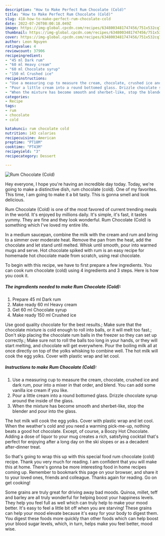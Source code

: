 ```yaml
---
description: "How to Make Perfect Rum Chocolate (Cold)"
title: "How to Make Perfect Rum Chocolate (Cold)"
slug: 418-how-to-make-perfect-rum-chocolate-cold
date: 2022-07-26T08:00:18.049Z
image: https://img-global.cpcdn.com/recipes/6348003481747456/751x532cq70/rum-chocolate-cold-recipe-main-photo.jpg
thumbnail: https://img-global.cpcdn.com/recipes/6348003481747456/751x532cq70/rum-chocolate-cold-recipe-main-photo.jpg
cover: https://img-global.cpcdn.com/recipes/6348003481747456/751x532cq70/rum-chocolate-cold-recipe-main-photo.jpg
author: Leon Nguyen
ratingvalue: 4
reviewcount: 37906
recipeingredient:
- "45 ml Dark rum"
- "60 ml Heavy cream"
- "60 ml Chocolate syrup"
- "150 ml Crushed ice"
recipeinstructions:
- "Use a measuring cup to measure the cream, chocolate, crushed ice and dark rum, pour into a mixer in that order, and blend. You can add some vanilla ice cream if you like."
- "Pour a little cream into a round bottomed glass. Drizzle chocolate syrup around the inside of the glass."
- "When the mixture has become smooth and sherbet-like, stop the blender and pour into the glass."
categories:
- Recipe
tags:
- rum
- chocolate
- cold

katakunci: rum chocolate cold 
nutrition: 143 calories
recipecuisine: American
preptime: "PT18M"
cooktime: "PT43M"
recipeyield: "3"
recipecategory: Dessert

---
```



![Rum Chocolate (Cold)](https://img-global.cpcdn.com/recipes/6348003481747456/751x532cq70/rum-chocolate-cold-recipe-main-photo.jpg)

Hey everyone, I hope you're having an incredible day today. Today, we're going to make a distinctive dish, rum chocolate (cold). One of my favorites. This time, I am going to make it a bit tasty. This is gonna smell and look delicious.

Rum Chocolate (Cold) is one of the most favored of current trending meals in the world. It's enjoyed by millions daily. It's simple, it's fast, it tastes yummy. They are fine and they look wonderful. Rum Chocolate (Cold) is something which I've loved my entire life.

In a medium saucepan, combine the milk with the cream and rum and bring to a simmer over moderate heat. Remove the pan from the heat, add the chocolate and let stand until melted. Whisk until smooth, pour into warmed mugs and serve. Hot chocolate spiked with rum is an easy recipe for homemade hot chocolate made from scratch, using real chocolate.


To begin with this recipe, we have to first prepare a few ingredients. You can cook rum chocolate (cold) using 4 ingredients and 3 steps. Here is how you cook it.

<!--inarticleads1-->

##### The ingredients needed to make Rum Chocolate (Cold):

1. Prepare 45 ml Dark rum
1. Make ready 60 ml Heavy cream
1. Get 60 ml Chocolate syrup
1. Make ready 150 ml Crushed ice


Use good quality chocolate for the best results.; Make sure that the chocolate mixture is cold enough to roll into balls, or it will melt too fast.; Don&#39;t skip placing the chocolate rum balls in the freezer so they can set up correctly.; Make sure not to roll the balls too long in your hands, or they will start melting, and chocolate will get everywhere. Pour the boiling milk all at once directly on top of the yolks whisking to combine well. The hot milk will cook the egg yolks. Cover with plastic wrap and let cool. 

<!--inarticleads2-->

##### Instructions to make Rum Chocolate (Cold):

1. Use a measuring cup to measure the cream, chocolate, crushed ice and dark rum, pour into a mixer in that order, and blend. You can add some vanilla ice cream if you like.
1. Pour a little cream into a round bottomed glass. Drizzle chocolate syrup around the inside of the glass.
1. When the mixture has become smooth and sherbet-like, stop the blender and pour into the glass.


The hot milk will cook the egg yolks. Cover with plastic wrap and let cool. When the weather&#39;s cold and you need a warming pick-me-up, nothing beats a good hot chocolate. Except, of course, a Boozy Hot Chocolate. Adding a dose of liquor to your mug creates a rich, satisfying cocktail that&#39;s perfect for enjoying after a long day on the ski slopes or as a decadent after-dinner treat. 

So that's going to wrap this up with this special food rum chocolate (cold) recipe. Thank you very much for reading. I am confident that you will make this at home. There's gonna be more interesting food in home recipes coming up. Remember to bookmark this page on your browser, and share it to your loved ones, friends and colleague. Thanks again for reading. Go on get cooking!

Some grains are truly great for driving away bad moods. Quinoa, millet, teff and barley are all truly wonderful for helping boost your happiness levels. They help you feel full as well which can truly help to make your mood better. It's easy to feel a little bit off when you are starving! These grains can help your mood elevate because it's easy for your body to digest them. You digest these foods more quickly than other foods which can help boost your blood sugar levels, which, in turn, helps make you feel better, mood wise.
